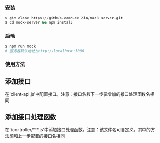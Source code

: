 ### 安装

```sh
$ git clone https://github.com/Lee-Xin/mock-server.git
$ cd mock-server && npm install
```

### 启动

```sh
$ npm run mock
# 服务器默认地址为http://localhost:3000
```

### 使用方法

## 添加接口

在'client-api.js'中配置接口。注意：接口名和下一步要增加的接口处理函数名相同

## 添加接口处理函数

在'/controller/***.js'中添加接口处理函数。注意：该文件名可自定义，其中的方法须和上一步配置的接口名相同


